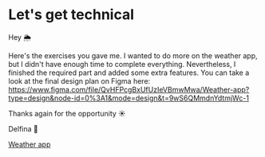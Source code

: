 # Let's get technical

Hey 🌦️

Here's the exercises you gave me.
I wanted to do more on the weather app, but I didn't have enough time to complete everything. Nevertheless, I finished the required part and added some extra features. You can take a look at the final design plan on Figma here: https://www.figma.com/file/QvHFPcgBxUfUzIeVBmwMwa/Weather-app?type=design&node-id=0%3A1&mode=design&t=9wS6QMmdnYdtmjWc-1

Thanks again for the opportunity ☀️

Delfina 🍕

[Weather app](./react-weather/index.html)
